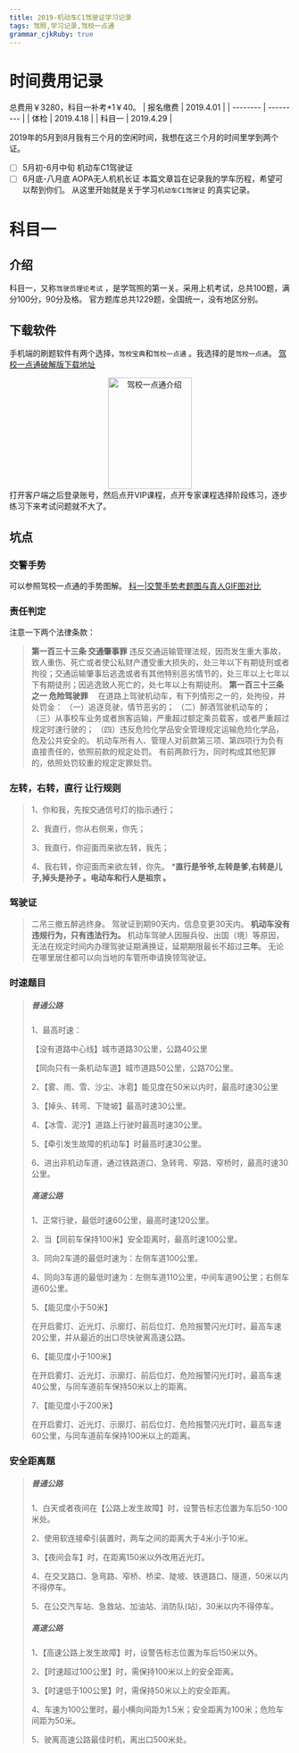 ```yaml
---
title: 2019-机动车C1驾驶证学习记录
tags: 驾照,学习记录,驾校一点通
grammar_cjkRuby: true
---
```



# 时间费用记录
总费用￥3280，科目一补考*1￥40。
| 报名缴费 | 2019.4.01 |
| -------- | --------- |
| 体检     | 2019.4.18 |
| 科目一   | 2019.4.29 |

2019年的5月到8月我有三个月的空闲时间，我想在这三个月的时间里学到两个证。
- [ ] 5月初-6月中旬      机动车C1驾驶证
- [ ] 6月底-八月底       AOPA无人机机长证
本篇文章旨在记录我的学车历程，希望可以帮到你们。
从这里开始就是关于学习`机动车C1驾驶证` 的真实记录。
# 科目一
## 介绍
科目一，又称`驾驶员理论考试` ，是学驾照的第一关。采用上机考试，总共100题，满分100分，90分及格。
官方题库总共1229题，全国统一，没有地区分别。
## 下载软件
手机端的刷题软件有两个选择，`驾校宝典`和`驾校一点通`  。我选择的是`驾校一点通`。
[驾校一点通破解版下载地址](https://www.lanzous.com/i42cfib)

<div  align="center">    
<img src="https://i.loli.net/2019/05/07/5cd16494ce199.jpg" width = "150" height = "200" alt="驾校一点通介绍" align=center />
</div>
打开客户端之后登录账号，然后点开VIP课程，点开专家课程选择阶段练习，逐步练习下来考试问题就不大了。

## 坑点
### 交警手势
可以参照驾校一点通的手势图解。
[科一|交警手势考题图与真人GIF图对比](http://zhinan.jxedt.com/article/887933791492927488.htm)
### 责任判定
注意一下两个法律条款：

> **第一百三十三条 交通肇事罪**
违反交通运输管理法规，因而发生重大事故，致人重伤、死亡或者使公私财产遭受重大损失的，处三年以下有期徒刑或者拘役；交通运输肇事后逃逸或者有其他特别恶劣情节的，处三年以上七年以下有期徒刑；因逃逸致人死亡的，处七年以上有期徒刑。
**第一百三十三条之一 危险驾驶罪**
　在道路上驾驶机动车，有下列情形之一的，处拘役，并处罚金： （一）追逐竞驶，情节恶劣的； （二）醉酒驾驶机动车的； （三）从事校车业务或者旅客运输，严重超过额定乘员载客，或者严重超过规定时速行驶的； （四）违反危险化学品安全管理规定运输危险化学品，危及公共安全的。 机动车所有人、管理人对前款第三项、第四项行为负有直接责任的，依照前款的规定处罚。 有前两款行为，同时构成其他犯罪的，依照处罚较重的规定定罪处罚。

### 左转，右转，直行 让行规则

> 1、你和我，先按交通信号灯的指示通行；
> 
> 2、我直行，你从右侧来，你先；
> 
> 3、我直行，你迎面而来欲左转，我先；
> 
> 4、我右转，你迎面而来欲左转，你先。
> ***直行是爷爷,左转是爹,右转是儿子,掉头是孙子 。电动车和行人是祖宗 。**

### 驾驶证

> 二吊三撤五醉逃终身。
>  驾驶证到期90天内，信息变更30天内。
>  **机动车没有违规行为，只有违法行为。**
>  机动车驾驶人因服兵役、出国（境）等原因，无法在规定时间内办理驾驶证期满换证，延期期限最长不超过**三年**。
>  无论在哪里居住都可以向当地的车管所申请换领驾驶证。

### 时速题目

> ##### 普通公路
> 
> 1、最高时速：
> 
> 【没有道路中心线】城市道路30公里，公路40公里
> 
> 【同向只有一条机动车道】城市道路50公里，公路70公里。
> 
> 2、【雾、雨、雪、沙尘、冰雹】能见度在50米以内时，最高时速30公里
> 
> 3、【掉头、转弯、下陡坡】最高时速30公里。
> 
> 4、【冰雪、泥泞】道路上行驶时最高时速30公里。
> 
> 5、【牵引发生故障的机动车】时最高时速30公里。
> 
> 6、进出非机动车道，通过铁路道口、急转弯、窄路、窄桥时，最高时速30公里。
> 
> ##### 高速公路
> 
> 1、正常行驶，最低时速60公里，最高时速120公里。
> 
> 2、当【同前车保持100米】安全距离时，最高时速100公里。
> 
> 3、同向2车道的最低时速为：左侧车道100公里。
> 
> 4、同向3车道的最低时速为：左侧车道110公里，中间车道90公里；右侧车道60公里。
> 
> 5、【能见度小于50米】
> 
> 在开启雾灯、近光灯、示廓灯、前后位灯、危险报警闪光灯时，最高车速20公里，并从最近的出口尽快驶离高速公路。
> 
> 6、【能见度小于100米】
> 
> 在开启雾灯、近光灯、示廓灯、前后位灯、危险报警闪光灯时，最高车速40公里，与同车道前车保持50米以上的距离。
> 
> 7、【能见度小于200米】
> 
> 在开启雾灯、近光灯、示廓灯、前后位灯、危险报警闪光灯时，最高车速60公里，与同车道前车保持100米以上的距离。
### 安全距离题
> ##### 普通公路
> 
> 1、白天或者夜间在【公路上发生故障】时，设警告标志位置为车后50-100米处。
> 
> 2、使用软连接牵引装置时，两车之间的距离大于4米小于10米。
> 
> 3、【夜间会车】时，在距离150米以外改用近光灯。
> 
> 4、在交叉路口、急弯路、窄桥、桥梁、陡坡、铁道路口、隧道，50米以内不得停车。
> 
> 5、在公交汽车站、急救站、加油站、消防队(站)，30米以内不得停车。
> 
> ##### 高速公路
> 
> 1、【高速公路上发生故障】时，设警告标志位置为车后150米以外。
> 
> 2、【时速超过100公里】时，需保持100米以上的安全距离。
> 
> 3、【时速低于100公里】时，需保持50米以上的安全距离。
> 
> 4、车速为100公里时，最小横向间距为1.5米；安全距离为100米；危险车间距为50米。
> 
> 5、驶离高速公路最佳时机，离出口500米处。

